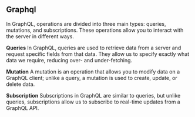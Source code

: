 ## Graphql

In GraphQL, operations are divided into three main types: queries, mutations, and subscriptions. These operations allow you to interact with the server in different ways.

**Queries**
In GraphQL, queries are used to retrieve data from a server and request specific fields from that data. They allow us to specify exactly what data we require, reducing over- and under-fetching.<br />

**Mutation**
A mutation is an operation that allows you to modify data on a GraphQL client; unlike a query, a mutation is used to create, update, or delete data.<br />

**Subscription**
Subscriptions in GraphQL are similar to queries, but unlike queries, subscriptions allow us to subscribe to real-time updates from a GraphQL API.